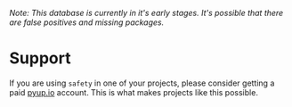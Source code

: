 *Note: This database is currently in it's early stages. It's possible that there are false positives and missing packages.*

# Support

If you are using `safety` in one of your projects, please consider getting a paid
[pyup.io](https://pyup.io) account. This is what makes projects like this possible.
